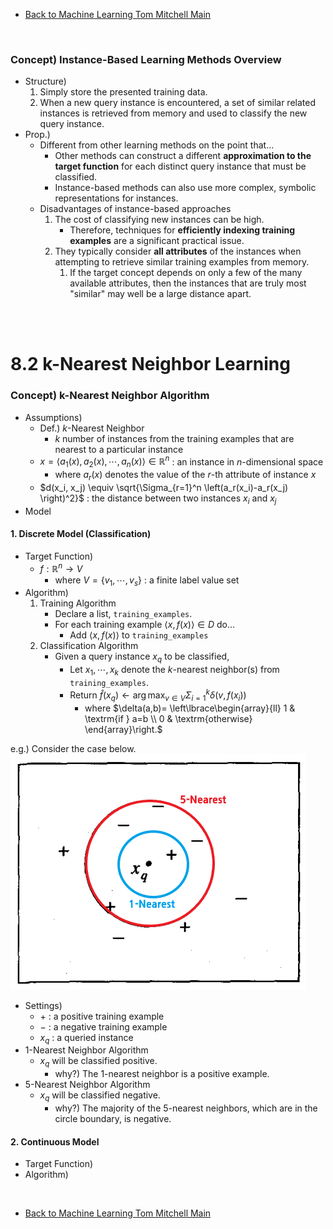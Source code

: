 * [Back to Machine Learning Tom Mitchell Main](../../main.md)

<br>

### Concept) Instance-Based Learning Methods Overview
- Structure)
  1. Simply store the presented training data. 
  2. When a new query instance is encountered, a set of similar related instances is retrieved from memory and used to classify the new query instance.
- Prop.)
  - Different from other learning methods on the point that...
    - Other methods can construct a different **approximation to the target function** for each distinct query instance that must be classified.
    - Instance-based methods can also use more complex, symbolic representations for instances.
  - Disadvantages of instance-based approaches 
    1. The cost of classifying new instances can be high.
       - Therefore, techniques for **efficiently indexing training examples** are a significant practical issue.
    2. They typically consider **all attributes** of the instances when attempting to retrieve similar training examples from memory. 
       1. If the target concept depends on only a few of the many available attributes, then the instances that are truly most "similar" may well be a large distance apart.

<br><br>

# 8.2 k-Nearest Neighbor Learning
### Concept) k-Nearest Neighbor Algorithm
- Assumptions)
  - Def.) $k$-Nearest Neighbor
    - $k$ number of instances from the training examples that are nearest to a particular instance
  - $x = \langle a_1(x), a_2(x), \cdots, a_n(x) \rangle \in \mathbb{R}^n$ : an instance in $n$-dimensional space
    - where $a_r(x)$ denotes the value of the $r$-th attribute of instance $x$
  - $d(x_i, x_j) \equiv \sqrt{\Sigma_{r=1}^n \left(a_r(x_i)-a_r(x_j) \right)^2}$ : the distance between two instances $x_i$ and $x_j$
- Model
#### 1. Discrete Model (Classification)
- Target Function)
   - $f:\mathbb{R}^n\rightarrow V$
     - where $V=\lbrace v_1, \cdots, v_s \rbrace$ : a finite label value set
- Algorithm)
   1. Training Algorithm
      - Declare a list, ```training_examples```.
      - For each training example $\langle x, f(x) \rangle \in D$ do...
        - Add $\langle x, f(x) \rangle$ to ```training_examples```
   2. Classification Algorithm
      - Given a query instance $x_q$ to be classified,
        - Let $x_1, \cdots, x_k$ denote the $k$-nearest neighbor(s) from ```training_examples```.
        - Return $\hat{f}(x_q) \leftarrow \arg\max_{v\in V} \Sigma_{i=1}^k \delta(v, f(x_i))$
          - where $`\delta(a,b)= \left\lbrace\begin{array}{ll} 1 & \textrm{if } a=b \\ 0 & \textrm{otherwise} \end{array}\right.`$


e.g.) Consider the case below.   
![](images/001.png)   

- Settings)
  - $+$ : a positive training example
  - $-$ : a negative training example
  - $x_q$ : a queried instance
- 1-Nearest Neighbor Algorithm
  - $x_q$ will be classified positive.
    - why?) The 1-nearest neighbor is a positive example.
- 5-Nearest Neighbor Algorithm
  - $x_q$ will be classified negative.
    - why?) The majority of the 5-nearest neighbors, which are in the circle boundary, is negative.

#### 2. Continuous Model
- Target Function)
- Algorithm)













<br>

* [Back to Machine Learning Tom Mitchell Main](../../main.md)
